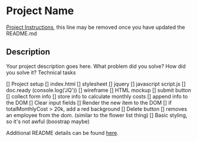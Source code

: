 # Project Name

[Project Instructions](./INSTRUCTIONS.md), this line may be removed once you have updated the README.md

## Description

Your project description goes here. What problem did you solve? How did you solve it?
Technical tasks

[] Project setup 
    [] index.html
    [] stylesheet
    [] jquery
    [] javascript script.js
    [] doc.ready (console.log('JQ'))
[] wireframe
[] HTML mockup
[] submit button
    [] collect form info
    [] store info to calculate monthly costs
    [] append info to the DOM
    [] Clear input fields
    [] Render the new item to the DOM
    [] if totalMonthlyCost > 20k, add a red background
[] Delete button
    [] removes an employee from the dom. (similar to the flower list thing)
[] Basic styling, so it's not awful (boostrap maybe)

Additional README details can be found [here](https://github.com/PrimeAcademy/readme-template/blob/master/README.md).
